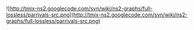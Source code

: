 ![http://tmix-ns2.googlecode.com/svn/wiki/ns2-graphs/full-lossless/parrivals-src.png](http://tmix-ns2.googlecode.com/svn/wiki/ns2-graphs/full-lossless/parrivals-src.png)